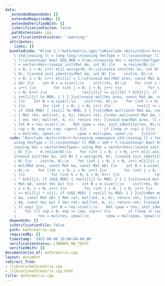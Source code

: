 ```yaml
---
data:
  _extendedDependsOn: []
  _extendedRequiredBy: []
  _extendedVerifiedWith: []
  _isVerificationFailed: false
  _pathExtension: cpp
  _verificationStatusIcon: ':warning:'
  attributes:
    links: []
  bundledCode: "#line 1 \"math/matrix.cpp\"\n#include <bits/stdc++.h>\nusing namespace\
    \ std;\nusing ll = long long;\n\nusing VecType = ll;\nconstexpr ll MOD = 1e9 +\
    \ 7;\nconstexpr bool USE_MOD = true;\n\nusing Vec = vector<VecType>; using Mat\
    \ = vector<Vec>;\nvoid init(Mat &m, int N) {\n    m.resize(N);\n    for (int i\
    \ = 0; i < N; i++) m[i].assign(N, 0);\n}\nvoid init(Vec &v, int N) { v.assign(N,\
    \ 0); }\nvoid init_identity(Mat &m, int N) {\n    init(m, N);\n    for (int i\
    \ = 0; i < N; i++) m[i][i] = 1;\n}\nvoid mul(Mat &res, const Mat &a, const Mat\
    \ &b) {\n    int N = a.size();\n    init(res, N);\n    for (int i = 0; i < N;\
    \ i++) {\n        for (int j = 0; j < N; j++) {\n            for (int k = 0; k\
    \ < N; k++) {\n                res[i][j] += a[i][k] * b[k][j]; if (USE_MOD) {\
    \ res[i][j] %= MOD; } } } }\n}\nvoid mul(Vec &res, const Mat &m, const Vec &v)\
    \ {\n    int N = m.size();\n    init(res, N);\n    for (int i = 0; i < N; i++)\
    \ {\n        for (int j = 0; j < N; j++) {\n            res[i] += m[i][j] * v[j];\
    \ if (USE_MOD) { res[i] %= MOD; } } }\n}\nMat mul(const Mat &a, const Mat &b)\
    \ { Mat ret; mul(ret, a, b); return ret; }\nVec mul(const Mat &m, const Vec &v)\
    \ { Vec ret; mul(ret, m, v); return ret; }\nvoid exp(Mat &res, ll exp) {\n   \
    \ int N = res.size();\n    Mat cpow = res; init_identity(res, N);\n    for (ll\
    \ cxp = 0; exp >> cxp; cxp++) {\n        if ((exp >> cxp) & 1)\n            res\
    \ = mul(res, cpow);\n        cpow = mul(cpow, cpow);\n    }\n}\n"
  code: "#include <bits/stdc++.h>\nusing namespace std;\nusing ll = long long;\n\n\
    using VecType = ll;\nconstexpr ll MOD = 1e9 + 7;\nconstexpr bool USE_MOD = true;\n\
    \nusing Vec = vector<VecType>; using Mat = vector<Vec>;\nvoid init(Mat &m, int\
    \ N) {\n    m.resize(N);\n    for (int i = 0; i < N; i++) m[i].assign(N, 0);\n\
    }\nvoid init(Vec &v, int N) { v.assign(N, 0); }\nvoid init_identity(Mat &m, int\
    \ N) {\n    init(m, N);\n    for (int i = 0; i < N; i++) m[i][i] = 1;\n}\nvoid\
    \ mul(Mat &res, const Mat &a, const Mat &b) {\n    int N = a.size();\n    init(res,\
    \ N);\n    for (int i = 0; i < N; i++) {\n        for (int j = 0; j < N; j++)\
    \ {\n            for (int k = 0; k < N; k++) {\n                res[i][j] += a[i][k]\
    \ * b[k][j]; if (USE_MOD) { res[i][j] %= MOD; } } } }\n}\nvoid mul(Vec &res, const\
    \ Mat &m, const Vec &v) {\n    int N = m.size();\n    init(res, N);\n    for (int\
    \ i = 0; i < N; i++) {\n        for (int j = 0; j < N; j++) {\n            res[i]\
    \ += m[i][j] * v[j]; if (USE_MOD) { res[i] %= MOD; } } }\n}\nMat mul(const Mat\
    \ &a, const Mat &b) { Mat ret; mul(ret, a, b); return ret; }\nVec mul(const Mat\
    \ &m, const Vec &v) { Vec ret; mul(ret, m, v); return ret; }\nvoid exp(Mat &res,\
    \ ll exp) {\n    int N = res.size();\n    Mat cpow = res; init_identity(res, N);\n\
    \    for (ll cxp = 0; exp >> cxp; cxp++) {\n        if ((exp >> cxp) & 1)\n  \
    \          res = mul(res, cpow);\n        cpow = mul(cpow, cpow);\n    }\n}\n"
  dependsOn: []
  isVerificationFile: false
  path: math/matrix.cpp
  requiredBy: []
  timestamp: '2021-06-06 19:00:04-04:00'
  verificationStatus: LIBRARY_NO_TESTS
  verifiedWith: []
documentation_of: math/matrix.cpp
layout: document
redirect_from:
- /library/math/matrix.cpp
- /library/math/matrix.cpp.html
title: math/matrix.cpp
---
```

